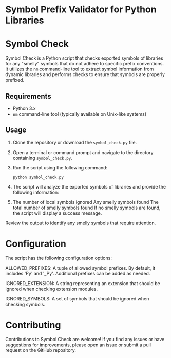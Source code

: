 # Symbol Prefix Validator for Python Libraries

# Symbol Check

Symbol Check is a Python script that checks exported symbols of libraries for any "smelly" symbols that do not adhere to specific prefix conventions. It utilizes the `nm` command-line tool to extract symbol information from dynamic libraries and performs checks to ensure that symbols are properly prefixed.

## Requirements 

- Python 3.x
- `nm` command-line tool (typically available on Unix-like systems)

## Usage

1. Clone the repository or download the `symbol_check.py` file.

2. Open a terminal or command prompt and navigate to the directory containing `symbol_check.py`.

3. Run the script using the following command: 

   ```shell
   python symbol_check.py

4. The script will analyze the exported symbols of libraries and provide the following information:

5. The number of local symbols ignored
Any smelly symbols found
The total number of smelly symbols found
If no smelly symbols are found, the script will display a success message.

Review the output to identify any smelly symbols that require attention.

# Configuration

The script has the following configuration options:

ALLOWED_PREFIXES: A tuple of allowed symbol prefixes. By default, it includes 'Py' and '_Py'. Additional prefixes can be added as needed.

IGNORED_EXTENSION: A string representing an extension that should be ignored when checking extension modules.

IGNORED_SYMBOLS: A set of symbols that should be ignored when checking symbols.

# Contributing

Contributions to Symbol Check are welcome! If you find any issues or have suggestions for improvements, please open an issue or submit a pull request on the GitHub repository.


